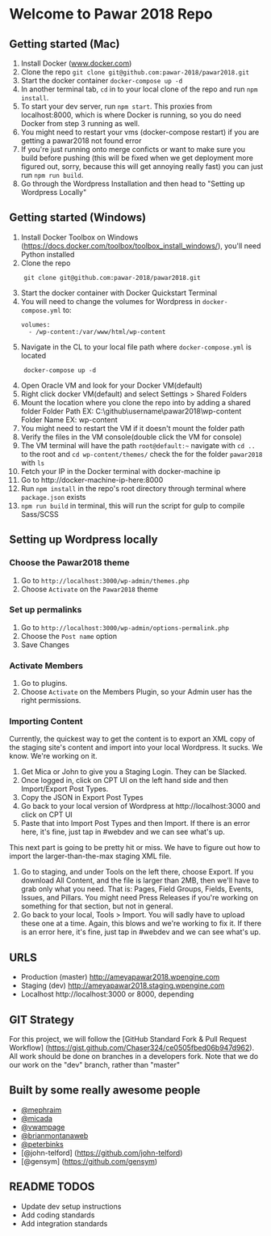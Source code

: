 # Welcome to Pawar 2018 Repo

## Getting started (Mac)
1. Install Docker (www.docker.com)
2. Clone the repo `git clone git@github.com:pawar-2018/pawar2018.git`
3. Start the docker container `docker-compose up -d`
4. In another terminal tab, `cd` in to your local clone of the repo and run `npm install`.
5. To start your dev server, run `npm start`. This proxies from localhost:8000, which is where Docker is running, so you do need Docker from step 3 running as well.
6. You might need to restart your vms (docker-compose restart) if you are getting a pawar2018 not found error
7. If you're just running onto merge conficts or want to make sure you build before pushing (this will be fixed when we get deployment more figured out, sorry, because this will get annoying really fast) you can just run `npm run build`.
8. Go through the Wordpress Installation and then head to "Setting up Wordpress Locally"

## Getting started (Windows)
1. Install Docker Toolbox on Windows (https://docs.docker.com/toolbox/toolbox_install_windows/), you'll need Python installed
2. Clone the repo
```
    git clone git@github.com:pawar-2018/pawar2018.git
```
3. Start the docker container with Docker Quickstart Terminal
  1. You will need to change the volumes for Wordpress in `docker-compose.yml` to:
       ```
       volumes:
         - /wp-content:/var/www/html/wp-content
       ```
  2. Navigate in the CL to your local file path where `docker-compose.yml` is located
```
    docker-compose up -d
```
4. Open Oracle VM and look for your Docker VM(default)
5. Right click docker VM(default) and select Settings > Shared Folders
6. Mount the location where you clone the repo into by adding a shared folder
    Folder Path EX: C:\github\username\pawar2018\wp-content
    Folder Name EX: wp-content
7. You might need to restart the VM if it doesn't mount the folder path
8. Verify the files in the VM console(double click the VM for console)
9. The VM terminal will have the path `root@default:~` navigate with `cd ..` to the root and `cd wp-content/themes/` check the for the folder `pawar2018` with `ls`
10. Fetch your IP in the Docker terminal
with docker-machine ip
11. Go to http://docker-machine-ip-here:8000
12. Run `npm install` in the repo's root directory through terminal where `package.json` exists
13. `npm run build` in terminal, this will run the script for gulp to compile Sass/SCSS

## Setting up Wordpress locally

### Choose the Pawar2018 theme

1. Go to `http://localhost:3000/wp-admin/themes.php`
2. Choose `Activate` on the `Pawar2018` theme

### Set up permalinks

1. Go to `http://localhost:3000/wp-admin/options-permalink.php`
2. Choose the `Post name` option
3. Save Changes

### Activate Members

1. Go to plugins.
2. Choose `Activate` on the Members Plugin, so your Admin user has the right permissions.

### Importing Content

Currently, the quickest way to get the content is to export an XML copy of the
staging site's content and import into your local Wordpress. It sucks. We know. We're working on it.

1. Get Mica or John to give you a Staging Login. They can be Slacked.
2. Once logged in, click on CPT UI on the left hand side and then Import/Export Post Types.
3. Copy the JSON in Export Post Types
4. Go back to your local version of Wordpress at http://localhost:3000 and click on CPT UI
5. Paste that into Import Post Types and then Import. If there is an error here, it's fine, just tap in #webdev and we can see what's up.

This next part is going to be pretty hit or miss. We have to figure out how to import the larger-than-the-max staging XML file.

1. Go to staging, and under Tools on the left there, choose Export. If you download All Content, and the file is larger than 2MB, then we'll have to grab only what you need. That is: Pages, Field Groups, Fields, Events, Issues, and Pillars. You might need Press Releases if you're working on something for that section, but not in general.
2. Go back to your local, Tools > Import. You will sadly have to upload these one at a time. Again, this blows and we're working to fix it. If there is an error here, it's fine, just tap in #webdev and we can see what's up.

## URLS

* Production (master) http://ameyapawar2018.wpengine.com
* Staging (dev) http://ameyapawar2018.staging.wpengine.com
* Localhost http://localhost:3000 or 8000, depending

## GIT Strategy
For this project, we will follow the [GitHub Standard Fork & Pull Request Workflow]
(https://gist.github.com/Chaser324/ce0505fbed06b947d962). All work should be done on branches in a developers fork. Note that we do our work on the "dev" branch, rather than "master"


## Built by some really awesome people
* [@mephraim](https://github.com/mephraim)
* [@micada](https://github.com/micada)
* [@vwampage](https://github.com/vwampage)
* [@brianmontanaweb](https://github.com/brianmontanaweb)
* [@peterbinks](https://github.com/peterbinks)
* [@john-telford] (https://github.com/john-telford)
* [@gensym] (https://github.com/gensym)

## README TODOS

* Update dev setup instructions
* Add coding standards
* Add integration standards
